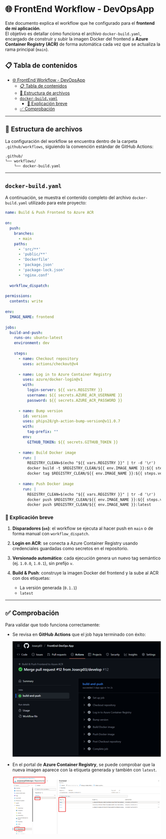 # 🌐 FrontEnd Workflow - DevOpsApp

Este documento explica el workflow que he configurado para el **frontend de mi aplicación**.  
El objetivo es detallar cómo funciona el archivo `docker-build.yaml`, encargado de construir y subir la imagen Docker del frontend a **Azure Container Registry (ACR)** de forma automática cada vez que se actualiza la rama principal (`main`).  

## 📋 Tabla de contenidos

- [🌐 FrontEnd Workflow - DevOpsApp](#-frontend-workflow---devopsapp)
  - [📋 Tabla de contenidos](#-tabla-de-contenidos)
  - [📂 Estructura de archivos](#-estructura-de-archivos)
  - [`docker-build.yaml`](#docker-buildyaml)
    - [📖 Explicación breve](#-explicación-breve)
  - [✅ Comprobación](#-comprobación)

---

## 📂 Estructura de archivos

La configuración del workflow se encuentra dentro de la carpeta `.github/workflows`, siguiendo la convención estándar de GitHub Actions:

```
.github/
└── workflows/
    └── docker-build.yaml
```

---

## `docker-build.yaml`

A continuación, se muestra el contenido completo del archivo `docker-build.yaml` utilizado para este proyecto:

```yaml
name: Build & Push Frontend to Azure ACR

on:
  push:
    branches:
      - main
    paths:
      - 'src/**'
      - 'public/**'
      - 'Dockerfile'
      - 'package.json'
      - 'package-lock.json'
      - 'nginx.conf'
  
  workflow_dispatch: 

permissions:
  contents: write  

env:
  IMAGE_NAME: frontend  

jobs:
  build-and-push:
    runs-on: ubuntu-latest
    environment: dev   

    steps:
      - name: Checkout repository
        uses: actions/checkout@v4

      - name: Log in to Azure Container Registry
        uses: azure/docker-login@v1
        with:
          login-server: ${{ vars.REGISTRY }}   
          username: ${{ secrets.AZURE_ACR_USERNAME }}
          password: ${{ secrets.AZURE_ACR_PASSWORD }}

      - name: Bump version
        id: version
        uses: phips28/gh-action-bump-version@v11.0.7
        with:
          tag-prefix: ""   
        env:
          GITHUB_TOKEN: ${{ secrets.GITHUB_TOKEN }}

      - name: Build Docker image
        run: |
          REGISTRY_CLEAN=$(echo "${{ vars.REGISTRY }}" | tr -d '\r')
          docker build -t $REGISTRY_CLEAN/${{ env.IMAGE_NAME }}:${{ steps.version.outputs.newTag }} .
          docker tag $REGISTRY_CLEAN/${{ env.IMAGE_NAME }}:${{ steps.version.outputs.newTag }} $REGISTRY_CLEAN/${{ env.IMAGE_NAME }}:latest

      - name: Push Docker image
        run: |
          REGISTRY_CLEAN=$(echo "${{ vars.REGISTRY }}" | tr -d '\r')
          docker push $REGISTRY_CLEAN/${{ env.IMAGE_NAME }}:${{ steps.version.outputs.newTag }}
          docker push $REGISTRY_CLEAN/${{ env.IMAGE_NAME }}:latest
```

### 📖 Explicación breve

1. **Disparadores (`on`)**: el workflow se ejecuta al hacer push en `main` o de forma manual con `workflow_dispatch`.
2. **Login en ACR**: se conecta a Azure Container Registry usando credenciales guardadas como secretos en el repositorio.
3. **Versionado automático**: cada ejecución genera un nuevo tag semántico (ej. `1.0.0`, `1.0.1`), sin prefijo `v`.
4. **Build & Push**: construye la imagen Docker del frontend y la sube al ACR con dos etiquetas:

   * La versión generada (`0.1.1`)
   * `latest`

---

## ✅ Comprobación

Para validar que todo funciona correctamente:

* Se revisa en **GitHub Actions** que el job haya terminado con éxito:

  ![](imgs/1.png)

* En el portal de **Azure Container Registry**, se puede comprobar que la nueva imagen aparece con la etiqueta generada y también con `latest`.

  ![](imgs/2.png)
